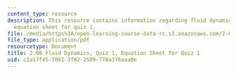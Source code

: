 ```yaml
---
content_type: resource
description: This resource contains information regarding fluid dynamics,  quiz 1,
  equation sheet for quiz 1.
file: /media/https%3A/open-learning-course-data-rc.s3.amazonaws.com/2-06-fluid-dynamics-spring-2013/c2a17f4570613f022589778a376aaa0e_MIT2_06S13_equsheet_quiz1.pdf
file_type: application/pdf
resourcetype: Document
title: 2.06 Fluid Dynamics, Quiz 1, Equation Sheet for Quiz 1
uid: c2a17f45-7061-3f02-2589-778a376aaa0e
---
```

